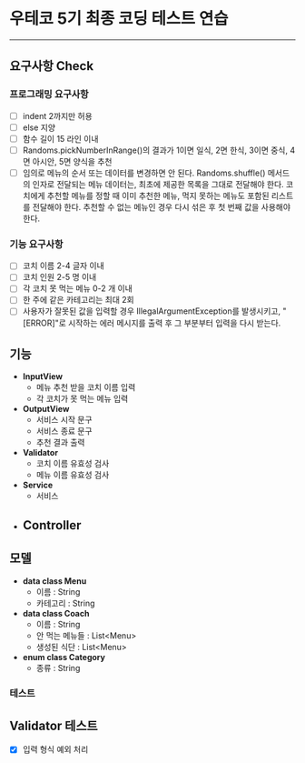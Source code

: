 # 우테코 5기 최종 코딩 테스트 연습

---

## 요구사항 Check
### 프로그래밍 요구사항
- [ ] indent 2까지만 허용
- [ ] else 지양
- [ ] 함수 길이 15 라인 이내
- [ ] Randoms.pickNumberInRange()의 결과가 1이면 일식, 2면 한식, 3이면 중식, 4면 아시안, 5면 양식을 추천
- [ ] 임의로 메뉴의 순서 또는 데이터를 변경하면 안 된다.
  Randoms.shuffle() 메서드의 인자로 전달되는 메뉴 데이터는, 최초에 제공한 목록을 그대로 전달해야 한다.
  코치에게 추천할 메뉴를 정할 때 이미 추천한 메뉴, 먹지 못하는 메뉴도 포함된 리스트를 전달해야 한다.
  추천할 수 없는 메뉴인 경우 다시 섞은 후 첫 번째 값을 사용해야 한다.

### 기능 요구사항
- [ ] 코치 이름 2-4 글자 이내
- [ ] 코치 인원 2-5 명 이내
- [ ] 각 코치 못 먹는 메뉴 0-2 개 이내
- [ ] 한 주에 같은 카테고리는 최대 2회
- [ ] 사용자가 잘못된 값을 입력할 경우 IllegalArgumentException를 발생시키고, "[ERROR]"로 시작하는 에러 메시지를 출력 후 그 부분부터 입력을 다시 받는다.

## 기능
- **InputView**
    - 메뉴 추천 받을 코치 이름 입력
    - 각 코치가 못 먹는 메뉴 입력
- **OutputView**
    - 서비스 시작 문구
    - 서비스 종료 문구
    - 추천 결과 출력
- **Validator**
    - 코치 이름 유효성 검사
    - 메뉴 이름 유효성 검사
- **Service**
    - 서비스
- **Controller**
  -

## 모델
- **data class Menu**
    - 이름 : String
    - 카테고리 : String
- **data class Coach**
  - 이름 : String
  - 안 먹는 메뉴들 : List\<Menu>
  - 생성된 식단 : List\<Menu> 
- **enum class Category**
  - 종류 : String

### 테스트

## Validator 테스트
- [x] 입력 형식 예외 처리